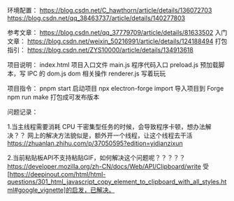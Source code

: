 环境配置：
https://blog.csdn.net/C_hawthorn/article/details/136072703
https://blog.csdn.net/qq_38463737/article/details/140277803

参考文章：
https://blog.csdn.net/qq_37779709/article/details/81633502
入门文章：
https://blog.csdn.net/weixin_50216991/article/details/124188494
打包指引：
https://blog.csdn.net/ZYS10000/article/details/134913618

项目说明：
index.html  项目入口文件
main.js     程序代码入口
preload.js  预加载脚本，写 IPC 的
dom.js dom  相关操作
renderer.js 写着玩玩

项目指令：
pnpm start 启动项目
npx electron-forge import 导入项目到 Forge
npm run make 打包成可发布版本

问题记录：

1.当主线程需要消耗 CPU 干密集型任务的时候，会导致程序卡顿，想办法解决？？
网上的解决方法貌似是，额外开一个线程，让这个线程去干活
https://zhuanlan.zhihu.com/p/37050595?edition=yidianzixun

2.当前粘贴板API不支持粘贴GIF，如何解决这个问题呢？？？？？
https://developer.mozilla.org/zh-CN/docs/Web/API/Clipboard/write
受[https://deepinout.com/html/html-questions/301_html_javascript_copy_element_to_clipboard_with_all_styles.html#google_vignette]的启发，已解决。
